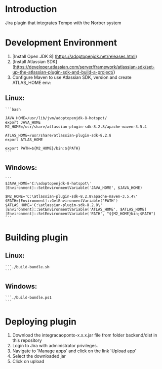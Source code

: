 # Introduction

Jira plugin that integrates Tempo with the Norber system

# Development Environment

1. [Install Open JDK 8] (https://adoptopenjdk.net/releases.html)
2. [Install Atlassian SDK] (https://developer.atlassian.com/server/framework/atlassian-sdk/set-up-the-atlassian-plugin-sdk-and-build-a-project/)
3. Configure Maven to use Atlassian SDK, version and create ATLAS_HOME env:

## Linux:

    ```bash

    JAVA_HOME=/usr/lib/jvm/adoptopenjdk-8-hotspot/
    export JAVA_HOME
    M2_HOME=/usr/share/atlassian-plugin-sdk-8.2.8/apache-maven-3.5.4

    ATLAS_HOME=/usr/share/atlassian-plugin-sdk-8.2.8
    export ATLAS_HOME

    export PATH=${M2_HOME}/bin:${PATH}
    ```

## Windows:

    ```
    $JAVA_HOME='C:\adoptopenjdk-8-hotspot\'
    [Environment]::SetEnvironmentVariable('JAVA_HOME', $JAVA_HOME)

    $M2_HOME='C:\atlassian-plugin-sdk-8.2.8\apache-maven-3.5.4\'
    $PATH=[Environment]::GetEnvironmentVariable('PATH')
    $ATLAS_HOME='C:\atlassian-plugin-sdk-8.2.8\'
    [Environment]::SetEnvironmentVariable('ATLAS_HOME', $ATLAS_HOME)
    [Environment]::SetEnvironmentVariable('PATH', "${M2_HOME}bin;$PATH")
    ```

# Building plugin

## Linux:

    ```./build-bundle.sh
    ```

## Windows:

    ```./build-bundle.ps1
    ```

# Deploying plugin

1. Download the integracaoponto-x.x.x.jar file from folder backend/dist in this repository
2. Login to Jira with administrator privileges.
3. Navigate to 'Manage apps' and click on the link 'Upload app'
4. Select the downloaded jar
5. Click on upload
